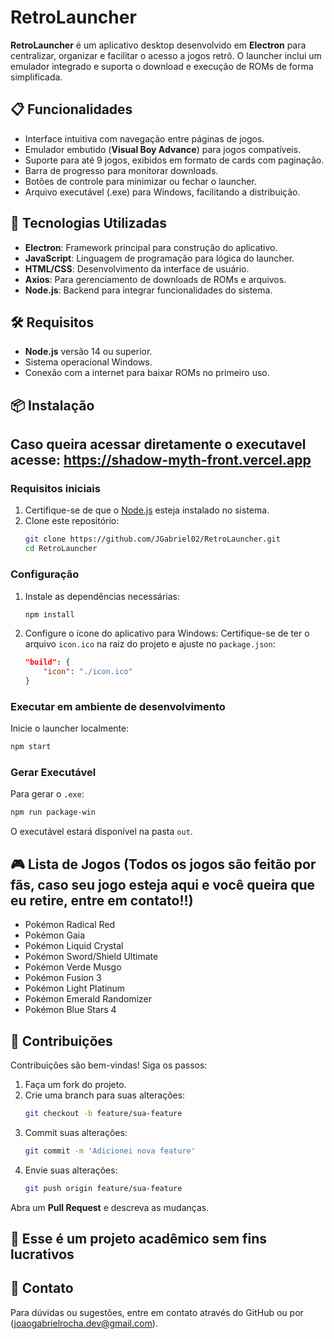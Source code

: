 # RetroLauncher

**RetroLauncher** é um aplicativo desktop desenvolvido em **Electron** para centralizar, organizar e facilitar o acesso a jogos retrô. O launcher inclui um emulador integrado e suporta o download e execução de ROMs de forma simplificada.

## 📋 Funcionalidades

- Interface intuitiva com navegação entre páginas de jogos.
- Emulador embutido (**Visual Boy Advance**) para jogos compatíveis.
- Suporte para até 9 jogos, exibidos em formato de cards com paginação.
- Barra de progresso para monitorar downloads.
- Botões de controle para minimizar ou fechar o launcher.
- Arquivo executável (.exe) para Windows, facilitando a distribuição.

## 🚀 Tecnologias Utilizadas

- **Electron**: Framework principal para construção do aplicativo.
- **JavaScript**: Linguagem de programação para lógica do launcher.
- **HTML/CSS**: Desenvolvimento da interface de usuário.
- **Axios**: Para gerenciamento de downloads de ROMs e arquivos.
- **Node.js**: Backend para integrar funcionalidades do sistema.

## 🛠️ Requisitos

- **Node.js** versão 14 ou superior.
- Sistema operacional Windows.
- Conexão com a internet para baixar ROMs no primeiro uso.

## 📦 Instalação

## Caso queira acessar diretamente o executavel acesse: https://shadow-myth-front.vercel.app 

### Requisitos iniciais

1. Certifique-se de que o [Node.js](https://nodejs.org/) esteja instalado no sistema.
2. Clone este repositório:
   ```bash
   git clone https://github.com/JGabriel02/RetroLauncher.git
   cd RetroLauncher
   ```

### Configuração

1. Instale as dependências necessárias:
   ```bash
   npm install
   ```
2. Configure o ícone do aplicativo para Windows:
   Certifique-se de ter o arquivo `icon.ico` na raiz do projeto e ajuste no `package.json`:
   ```json
   "build": {
       "icon": "./icon.ico"
   }
   ```

### Executar em ambiente de desenvolvimento

Inicie o launcher localmente:
```bash
npm start
```

### Gerar Executável

Para gerar o `.exe`:
```bash
npm run package-win
```
O executável estará disponível na pasta `out`.

## 🎮 Lista de Jogos (Todos os jogos são feitão por fãs, caso seu jogo esteja aqui e você queira que eu retire, entre em contato!!)

- Pokémon Radical Red
- Pokémon Gaia
- Pokémon Liquid Crystal
- Pokémon Sword/Shield Ultimate
- Pokémon Verde Musgo
- Pokémon Fusion 3
- Pokémon Light Platinum
- Pokémon Emerald Randomizer
- Pokémon Blue Stars 4


## 🤝 Contribuições

Contribuições são bem-vindas! Siga os passos:
1. Faça um fork do projeto.
2. Crie uma branch para suas alterações:
   ```bash
   git checkout -b feature/sua-feature
   ```
3. Commit suas alterações:
   ```bash
   git commit -m 'Adicionei nova feature'
   ```
4. Envie suas alterações:
   ```bash
   git push origin feature/sua-feature
   ```

Abra um **Pull Request** e descreva as mudanças.

## 📝 Esse é um projeto acadêmico sem fins lucrativos 

## 📧 Contato

Para dúvidas ou sugestões, entre em contato através do GitHub ou por (joaogabrielrocha.dev@gmail.com).
